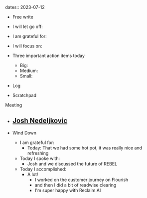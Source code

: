 dates:: 2023-07-12

- Free write

- I will let go off:
- I am grateful for:
- I will focus on:

- Three important action items today
	- Big:
	- Medium:
	- Small:

- Log

- Scratchpad

Meeting
- [Josh Nedeljkovic](Cards/Josh%20Nedeljkovic.md)
	- 

- Wind Down
	- I am grateful for:
		- Today: That we had some hot pot, it was really nice and refreshing
	- Today I spoke with:
		- Josh and we discussed the future of REBEL
	- Today I accomplished:
		- A lot!
			- I worked on the customer journey on Flourish
			- and then I did a bit of readwise clearing
			- I'm super happy with Reclaim.AI